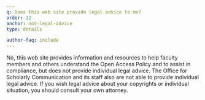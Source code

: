```yaml
---
q: Does this web site provide legal advice to me?
order: 12
anchor: not-legal-advice
type: details

author-faq: include
---
```


No, this web site provides information and resources to help faculty members and others understand the Open Access Policy and to assist in compliance, but does not provide individual legal advice. The Office for Scholarly Communication and its staff also are not able to provide individual legal advice. If you wish legal advice about your copyrights or individual situation, you should consult your own attorney.
